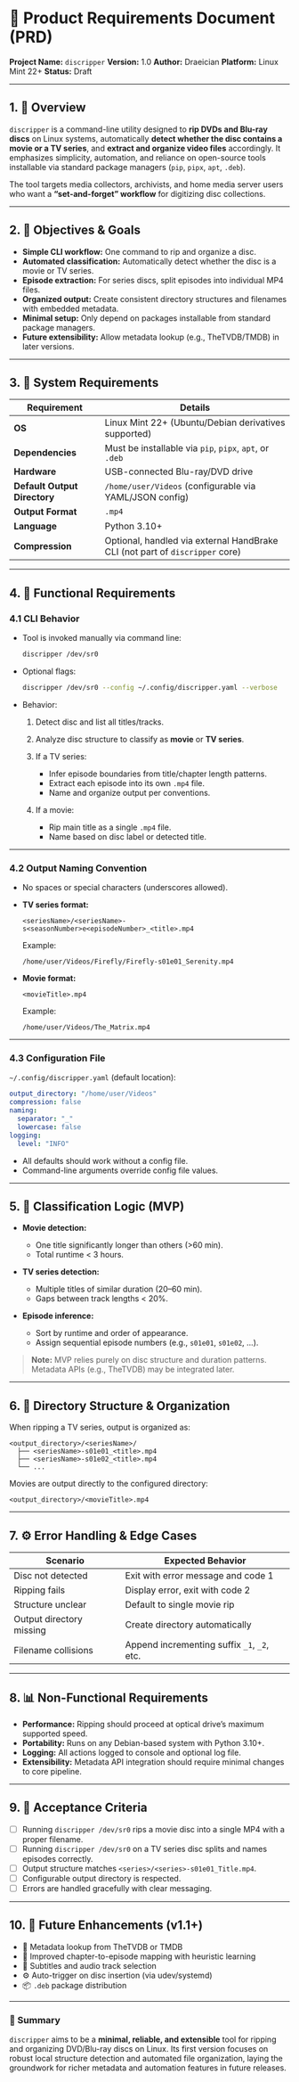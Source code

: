 # 📘 Product Requirements Document (PRD)

**Project Name:** `discripper`
**Version:** 1.0
**Author:** Draeician
**Platform:** Linux Mint 22+
**Status:** Draft

---

## 1. 📍 Overview

`discripper` is a command-line utility designed to **rip DVDs and Blu-ray discs** on Linux systems, automatically **detect whether the disc contains a movie or a TV series**, and **extract and organize video files** accordingly. It emphasizes simplicity, automation, and reliance on open-source tools installable via standard package managers (`pip`, `pipx`, `apt`, `.deb`).

The tool targets media collectors, archivists, and home media server users who want a **“set-and-forget” workflow** for digitizing disc collections.

---

## 2. 🎯 Objectives & Goals

* **Simple CLI workflow:** One command to rip and organize a disc.
* **Automated classification:** Automatically detect whether the disc is a movie or TV series.
* **Episode extraction:** For series discs, split episodes into individual MP4 files.
* **Organized output:** Create consistent directory structures and filenames with embedded metadata.
* **Minimal setup:** Only depend on packages installable from standard package managers.
* **Future extensibility:** Allow metadata lookup (e.g., TheTVDB/TMDB) in later versions.

---

## 3. 🧱 System Requirements

| Requirement                  | Details                                                                      |
| ---------------------------- | ---------------------------------------------------------------------------- |
| **OS**                       | Linux Mint 22+ (Ubuntu/Debian derivatives supported)                         |
| **Dependencies**             | Must be installable via `pip`, `pipx`, `apt`, or `.deb`                      |
| **Hardware**                 | USB-connected Blu-ray/DVD drive                                              |
| **Default Output Directory** | `/home/user/Videos` (configurable via YAML/JSON config)                      |
| **Output Format**            | `.mp4`                                                                       |
| **Language**                 | Python 3.10+                                                                 |
| **Compression**              | Optional, handled via external HandBrake CLI (not part of `discripper` core) |

---

## 4. 🔧 Functional Requirements

### 4.1 CLI Behavior

* Tool is invoked manually via command line:

  ```bash
  discripper /dev/sr0
  ```

* Optional flags:

  ```bash
  discripper /dev/sr0 --config ~/.config/discripper.yaml --verbose
  ```

* Behavior:

  1. Detect disc and list all titles/tracks.
  2. Analyze disc structure to classify as **movie** or **TV series**.
  3. If a TV series:

     * Infer episode boundaries from title/chapter length patterns.
     * Extract each episode into its own `.mp4` file.
     * Name and organize output per conventions.
  4. If a movie:

     * Rip main title as a single `.mp4` file.
     * Name based on disc label or detected title.

---

### 4.2 Output Naming Convention

* No spaces or special characters (underscores allowed).

* **TV series format:**

  ```
  <seriesName>/<seriesName>-s<seasonNumber>e<episodeNumber>_<title>.mp4
  ```

  Example:

  ```
  /home/user/Videos/Firefly/Firefly-s01e01_Serenity.mp4
  ```

* **Movie format:**

  ```
  <movieTitle>.mp4
  ```

  Example:

  ```
  /home/user/Videos/The_Matrix.mp4
  ```

---

### 4.3 Configuration File

`~/.config/discripper.yaml` (default location):

```yaml
output_directory: "/home/user/Videos"
compression: false
naming:
  separator: "_"
  lowercase: false
logging:
  level: "INFO"
```

* All defaults should work without a config file.
* Command-line arguments override config file values.

---

## 5. 🧠 Classification Logic (MVP)

* **Movie detection:**

  * One title significantly longer than others (>60 min).
  * Total runtime < 3 hours.

* **TV series detection:**

  * Multiple titles of similar duration (20–60 min).
  * Gaps between track lengths < 20%.

* **Episode inference:**

  * Sort by runtime and order of appearance.
  * Assign sequential episode numbers (e.g., `s01e01`, `s01e02`, ...).

> **Note:** MVP relies purely on disc structure and duration patterns. Metadata APIs (e.g., TheTVDB) may be integrated later.

---

## 6. 📂 Directory Structure & Organization

When ripping a TV series, output is organized as:

```
<output_directory>/<seriesName>/
  ├── <seriesName>-s01e01_<title>.mp4
  ├── <seriesName>-s01e02_<title>.mp4
  └── ...
```

Movies are output directly to the configured directory:

```
<output_directory>/<movieTitle>.mp4
```

---

## 7. ⚙️ Error Handling & Edge Cases

| Scenario                 | Expected Behavior                           |
| ------------------------ | ------------------------------------------- |
| Disc not detected        | Exit with error message and code 1          |
| Ripping fails            | Display error, exit with code 2             |
| Structure unclear        | Default to single movie rip                 |
| Output directory missing | Create directory automatically              |
| Filename collisions      | Append incrementing suffix `_1`, `_2`, etc. |

---

## 8. 📊 Non-Functional Requirements

* **Performance:** Ripping should proceed at optical drive’s maximum supported speed.
* **Portability:** Runs on any Debian-based system with Python 3.10+.
* **Logging:** All actions logged to console and optional log file.
* **Extensibility:** Metadata API integration should require minimal changes to core pipeline.

---

## 9. 🧪 Acceptance Criteria

* [ ] Running `discripper /dev/sr0` rips a movie disc into a single MP4 with a proper filename.
* [ ] Running `discripper /dev/sr0` on a TV series disc splits and names episodes correctly.
* [ ] Output structure matches `<series>/<series>-s01e01_Title.mp4`.
* [ ] Configurable output directory is respected.
* [ ] Errors are handled gracefully with clear messaging.

---

## 10. 🚀 Future Enhancements (v1.1+)

* 📡 Metadata lookup from TheTVDB or TMDB
* 🧪 Improved chapter-to-episode mapping with heuristic learning
* 🧰 Subtitles and audio track selection
* ⚙️ Auto-trigger on disc insertion (via udev/systemd)
* 📦 `.deb` package distribution

---

### 📎 Summary

`discripper` aims to be a **minimal, reliable, and extensible** tool for ripping and organizing DVD/Blu-ray discs on Linux. Its first version focuses on robust local structure detection and automated file organization, laying the groundwork for richer metadata and automation features in future releases.

